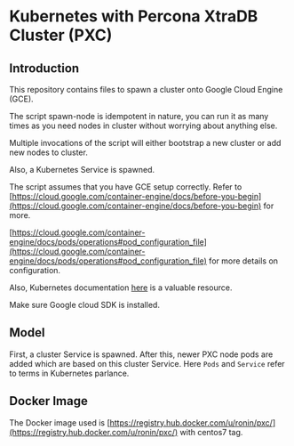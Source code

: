 Kubernetes with Percona XtraDB Cluster (PXC)
================

## Introduction

This repository contains files to spawn a cluster onto Google Cloud Engine (GCE).

The script spawn-node is idempotent in nature, you can run it as many times as you need nodes in cluster without worrying about anything else.

Multiple invocations of the script will either bootstrap a new cluster or add new nodes to cluster.

Also, a Kubernetes Service is spawned.

The script assumes that you have GCE setup correctly. Refer to [https://cloud.google.com/container-engine/docs/before-you-begin](https://cloud.google.com/container-engine/docs/before-you-begin) for more.

[https://cloud.google.com/container-engine/docs/pods/operations#pod_configuration_file](https://cloud.google.com/container-engine/docs/pods/operations#pod_configuration_file) for more details on configuration.

Also, Kubernetes documentation [here](https://github.com/GoogleCloudPlatform/kubernetes/tree/master/docs) is a valuable resource.

Make sure Google cloud SDK is installed.


## Model

First, a cluster Service is spawned. After this, newer PXC node pods are added which are based on this cluster Service. Here ```Pods``` and ```Service``` refer to terms in Kubernetes parlance.


## Docker Image

The Docker image used is [https://registry.hub.docker.com/u/ronin/pxc/](https://registry.hub.docker.com/u/ronin/pxc/) with centos7 tag.

